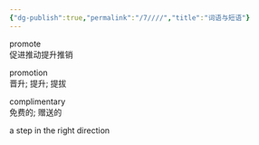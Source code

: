```yaml
---
{"dg-publish":true,"permalink":"/7////","title":"词语与短语"}
---
```



promote  
促进推动提升推销

promotion  
晋升; 提升; 提拔

complimentary  
免费的; 赠送的

a step in the right direction
